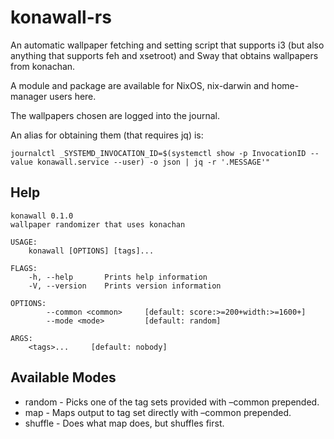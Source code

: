 # konawall-rs

An automatic wallpaper fetching and setting script that supports i3 (but also anything that supports feh and xsetroot) and Sway that obtains wallpapers from konachan.

A module and package are available for NixOS, nix-darwin and home-manager users here.

The wallpapers chosen are logged into the journal.

An alias for obtaining them (that requires jq) is:

``` shell
journalctl _SYSTEMD_INVOCATION_ID=$(systemctl show -p InvocationID --value konawall.service --user) -o json | jq -r '.MESSAGE'"
```

## Help

    konawall 0.1.0
    wallpaper randomizer that uses konachan

    USAGE:
        konawall [OPTIONS] [tags]...

    FLAGS:
        -h, --help       Prints help information
        -V, --version    Prints version information

    OPTIONS:
            --common <common>     [default: score:>=200+width:>=1600+]
            --mode <mode>         [default: random]

    ARGS:
        <tags>...     [default: nobody]

## Available Modes

-   random - Picks one of the tag sets provided with –common prepended.
-   map - Maps output to tag set directly with –common prepended.
-   shuffle - Does what map does, but shuffles first.